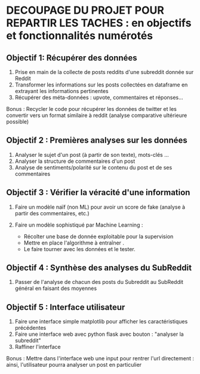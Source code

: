 # DECOUPAGE DU PROJET POUR REPARTIR LES TACHES : en objectifs et fonctionnalités numérotés

## Objectif 1: Récupérer des données

1. Prise en main de la collecte de posts reddits d'une subreddit donnée sur Reddit
2. Transformer les informations sur les posts collectées en dataframe en extrayant les informations pertinentes
3. Récupérer des méta-données : upvote, commentaires et réponses...

Bonus : Recycler le code pour récupérer les données de twitter et les convertir vers un format similaire à reddit (analyse comparative ultérieure possible)

## Objectif 2 : Premières analyses sur les données

1. Analyser le sujet d'un post (à partir de son texte), mots-clés ...
2. Analyser la structure de commentaires d'un post
3. Analyse de sentiments/polarité sur le contenu du post et de ses commentaires


## Objectif 3 : Vérifier la véracité d'une information

1. Faire un modèle naïf (non ML) pour avoir un score de fake (analyse à partir des commentaires, etc.)

2. Faire un modèle sophistiqué par Machine Learning : 
   - Récolter une base de donnée exploitable pour la supervision
   - Mettre en place l'algorithme à entraîner .
   - Le faire tourner avec les données et le tester.

## Objectif 4 : Synthèse des analyses du SubReddit

1. Passer de l'analyse de chacun des posts du Subreddit au SubReddit général en faisant des moyennes

## Objectif 5 : Interface utilisateur

1. Faire une interface simple matplotlib pour afficher les caractéristiques précédentes
2. Faire une interface web avec python flask avec bouton : "analyser la subreddit"
3. Raffiner l'interface

Bonus : Mettre dans l'interface web une input pour rentrer l'url directement : ainsi, l'utilisateur pourra analyser un post en particulier